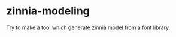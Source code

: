 zinnia-modeling
===============

Try to make a tool which generate zinnia model from a font library. 
